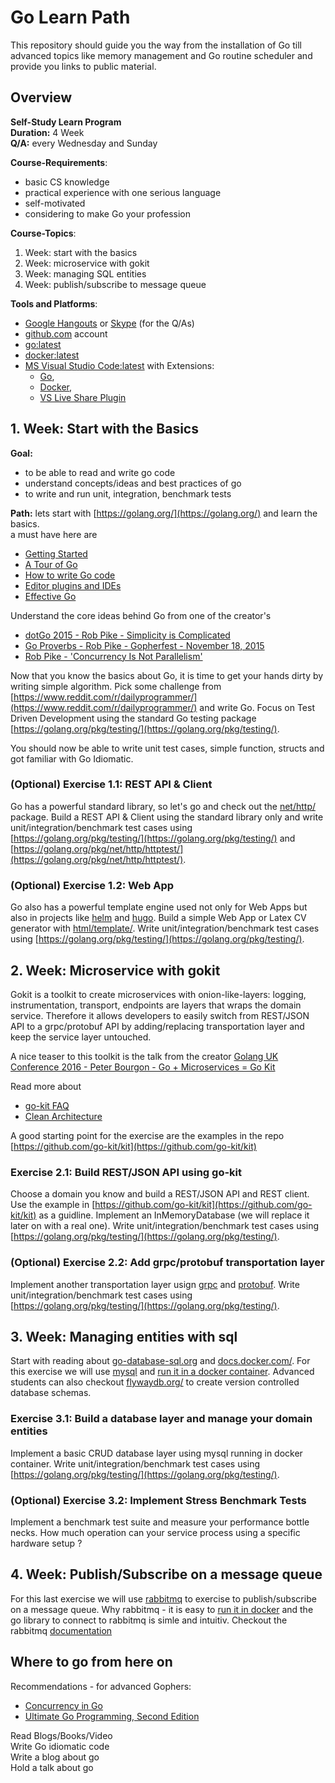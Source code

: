 # Go Learn Path

This repository should guide you the way from the installation of Go till advanced topics like memory management and Go routine scheduler and provide you links to public material.

## Overview

**Self-Study Learn Program**  
**Duration:** 4 Week  
**Q/A:** every Wednesday and Sunday  

**Course-Requirements**:
* basic CS knowledge
* practical experience with one serious language
* self-motivated
* considering to make Go your profession

**Course-Topics**:
1. Week: start with the basics
2. Week: microservice with gokit
3. Week: managing SQL entities
4. Week: publish/subscribe to message queue

**Tools and Platforms**:
* [Google Hangouts](https://hangouts.google.com/) or [Skype](skype.com) (for the Q/As)
* [github.com](github.com) account
* [go:latest](https://golang.org/dl/)
* [docker:latest](https://docs.docker.com/)
* [MS Visual Studio Code:latest](https://code.visualstudio.com/) with Extensions:
  * [Go](https://marketplace.visualstudio.com/items?itemName=ms-vscode.Go),
  * [Docker](https://marketplace.visualstudio.com/items?itemName=PeterJausovec.vscode-docker),
  * [VS Live Share Plugin](https://marketplace.visualstudio.com/items?itemName=MS-vsliveshare.vsliveshare)

## 1. Week: Start with the Basics

**Goal:** 
* to be able to read and write go code
* understand concepts/ideas and best practices of go
* to write and run unit, integration, benchmark tests

**Path:**
lets start with [https://golang.org/](https://golang.org/) and learn the basics.  
a must have here are 
* [Getting Started](https://golang.org/doc/install)
* [A Tour of Go](https://tour.golang.org/welcome/1)
* [How to write Go code](https://golang.org/doc/code.html)
* [Editor plugins and IDEs](https://golang.org/doc/editors.html)
* [Effective Go](https://golang.org/doc/effective_go.html)

Understand the core ideas behind Go from one of the creator's
* [dotGo 2015 - Rob Pike - Simplicity is Complicated](https://www.youtube.com/watch?v=rFejpH_tAHM)
* [Go Proverbs - Rob Pike - Gopherfest - November 18, 2015](https://www.youtube.com/watch?v=PAAkCSZUG1c)
* [Rob Pike - 'Concurrency Is Not Parallelism'](https://www.youtube.com/watch?v=cN_DpYBzKso)

Now that you know the basics about Go, it is time to get your hands dirty by writing simple algorithm. Pick some challenge from [https://www.reddit.com/r/dailyprogrammer/](https://www.reddit.com/r/dailyprogrammer/) and write Go. Focus on Test Driven Development using the standard Go testing package [https://golang.org/pkg/testing/](https://golang.org/pkg/testing/).

You should now be able to write unit test cases, simple function, structs and got familiar with Go Idiomatic.

### (Optional) Exercise 1.1: REST API & Client

Go has a powerful standard library, so let's go and check out the [net/http/](https://golang.org/pkg/net/http/) package.
Build a REST API & Client using the standard library only and write unit/integration/benchmark test cases using [https://golang.org/pkg/testing/](https://golang.org/pkg/testing/) and [https://golang.org/pkg/net/http/httptest/](https://golang.org/pkg/net/http/httptest/).

### (Optional) Exercise 1.2: Web App

Go also has a powerful template engine used not only for Web Apps but also in projects like [helm](https://helm.sh/) and [hugo](https://gohugo.io/). Build a simple Web App or Latex CV generator with [html/template/](https://golang.org/pkg/html/template/). Write unit/integration/benchmark test cases using [https://golang.org/pkg/testing/](https://golang.org/pkg/testing/).

## 2. Week: Microservice with gokit

Gokit is a toolkit to create microservices with onion-like-layers: logging, instrumentation, transport, endpoints are layers that wraps the domain service. Therefore it allows developers to easily switch from REST/JSON API to a grpc/protobuf API by adding/replacing transportation layer and keep the service layer untouched.

A nice teaser to this toolkit is the talk from the creator [Golang UK Conference 2016 - Peter Bourgon - Go + Microservices = Go Kit](https://www.youtube.com/watch?v=JXEjAwNWays)

Read more about 
* [go-kit FAQ](https://gokit.io/faq/)
* [Clean Architecture](https://blog.cleancoder.com/uncle-bob/2012/08/13/the-clean-architecture.html)

A good starting point for the exercise are the examples in the repo [https://github.com/go-kit/kit](https://github.com/go-kit/kit)

### Exercise 2.1: Build REST/JSON API using go-kit

Choose a domain you know and build a REST/JSON API and REST client. Use the example in [https://github.com/go-kit/kit](https://github.com/go-kit/kit) as a guidline. Implement an InMemoryDatabase (we will replace it later on with a real one). Write unit/integration/benchmark test cases using [https://golang.org/pkg/testing/](https://golang.org/pkg/testing/).

### (Optional) Exercise 2.2: Add grpc/protobuf transportation layer

Implement another transportation layer usign [grpc](https://grpc.io/) and [protobuf](https://developers.google.com). Write unit/integration/benchmark test cases using [https://golang.org/pkg/testing/](https://golang.org/pkg/testing/).

## 3. Week: Managing entities with sql

Start with reading about [go-database-sql.org](http://go-database-sql.org/) and [docs.docker.com/](https://docs.docker.com/). For this exercise we will use [mysql](https://www.mysql.com) and [run it in a docker container](https://hub.docker.com/_/mysql). Advanced students can also checkout [flywaydb.org/](https://flywaydb.org/) to create version controlled database schemas.
 
 ### Exercise 3.1: Build a database layer and manage your domain entities
 
Implement a basic CRUD database layer using mysql running in docker container. Write unit/integration/benchmark test cases using [https://golang.org/pkg/testing/](https://golang.org/pkg/testing/).
 
### (Optional) Exercise 3.2: Implement Stress Benchmark Tests

Implement a benchmark test suite and measure your performance bottle necks. How much operation can your service process using a specific hardware setup ?

## 4. Week: Publish/Subscribe on a message queue

For this last exercise we will use [rabbitmq](https://www.rabbitmq.com/) to exercise to publish/subscribe on a message queue. Why rabbitmq - it is easy to [run it in docker](https://hub.docker.com/_/rabbitmq/) and the go library to connect to rabbitmq is simle and intuitiv. Checkout the rabbitmq [documentation](https://www.rabbitmq.com/tutorials/tutorial-one-go.html)

## Where to go from here on

Recommendations - for advanced Gophers:
* [Concurrency in Go](http://shop.oreilly.com/product/0636920046189.do)
* [Ultimate Go Programming, Second Edition](https://learning.oreilly.com/library/view/ultimate-go-programming/9780135261651/)  

Read Blogs/Books/Video  
Write Go idiomatic code  
Write a blog about go    
Hold a talk about go    
